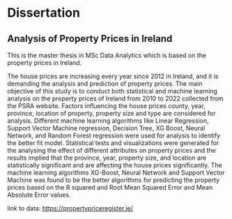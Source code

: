 # Dissertation
## Analysis of Property Prices in Ireland

This is the master thesis in MSc Data Analytics which is based on the property prices in Ireland.

The house prices are increasing every year since 2012 in Ireland, and it is demanding the analysis and prediction of property prices. 
The main objective of this study is to conduct both statistical and machine learning analysis on the property prices of Ireland from 2010 to 2022 collected from the PSRA website. Factors influencing the house prices county, year, province, location of property, property size and type are considered for analysis. Different machine learning algorithms like Linear Regression, Support Vector Machine regression, Decision Tree, XG Boost, Neural Network, and Random Forest regression were used for analysis to identify the better fit model. Statistical tests and visualizations were generated for the analysing the effect of different attributes on property prices and the results implied that the province, year, property size, and location are statistically significant and are affecting the house prices significantly. The machine learning algorithms XG-Boost, Neural Network and Support Vector Machine was found to be the better algorithms for predicting the property prices based on the R squared and Root Mean Squared Error and Mean Absolute Error values.

link to data: https://propertypriceregister.ie/
